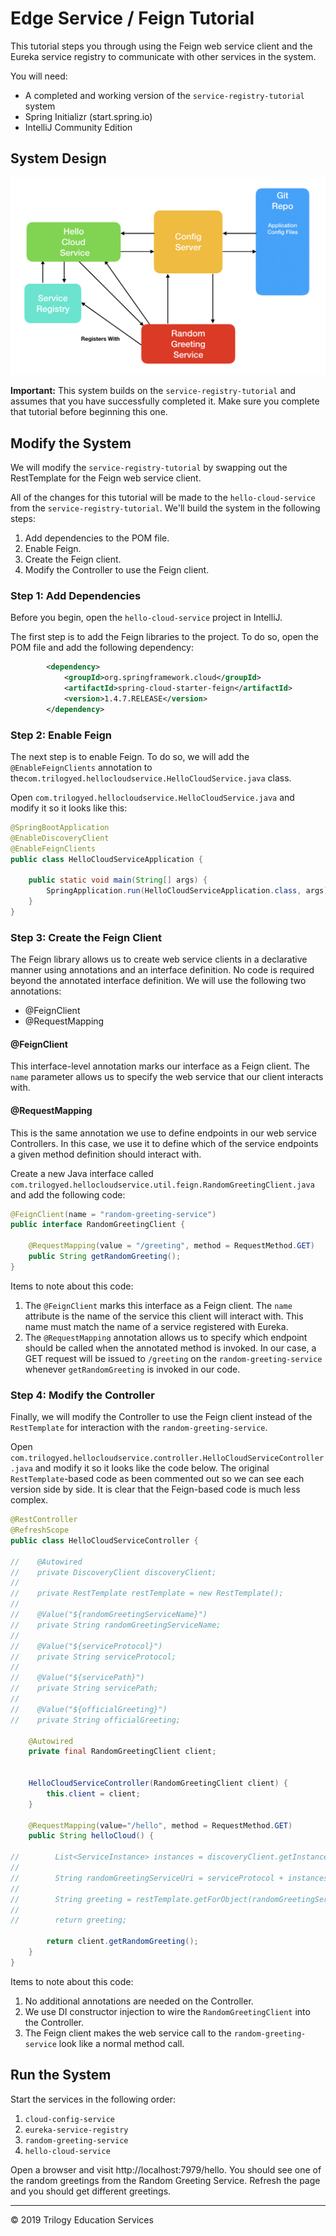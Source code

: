 # Edge Service / Feign Tutorial

This tutorial steps you through using the Feign web service client and the Eureka service registry to communicate with other services in the system.

You will need:

- A completed and working version of the ```service-registry-tutorial``` system
- Spring Initializr (start.spring.io)
- IntelliJ Community Edition

## System Design

![image-20190620233725325](images/hello-cloud-system-v2.png)


**Important:** This system builds on the ```service-registry-tutorial``` and assumes that you have successfully completed it. Make sure you complete that tutorial before beginning this one.

## Modify the System

We will modify the ```service-registry-tutorial``` by swapping out the RestTemplate for the Feign web service client.

All of the changes for this tutorial will be made to the ```hello-cloud-service``` from the ```service-registry-tutorial```. We'll build the system in the following steps:

1. Add dependencies to the POM file.
2. Enable Feign.
3. Create the Feign client.
4. Modify the Controller to use the Feign client.

### Step 1: Add Dependencies

Before you begin, open the ```hello-cloud-service``` project in IntelliJ.

The first step is to add the Feign libraries to the project. To do so, open the POM file and add the following dependency:

```xml
		<dependency>
			<groupId>org.springframework.cloud</groupId>
			<artifactId>spring-cloud-starter-feign</artifactId>
			<version>1.4.7.RELEASE</version>
		</dependency>
```

### Step 2: Enable Feign

The next step is to enable Feign. To do so, we will add the ```@EnableFeignClients``` annotation to the```com.trilogyed.hellocloudservice.HelloCloudService.java``` class. 

Open ```com.trilogyed.hellocloudservice.HelloCloudService.java``` and modify it so it looks like this:

```java
@SpringBootApplication
@EnableDiscoveryClient
@EnableFeignClients
public class HelloCloudServiceApplication {

	public static void main(String[] args) {
		SpringApplication.run(HelloCloudServiceApplication.class, args);
	}
}
```

### Step 3: Create the Feign Client

The Feign library allows us to create web service clients in a declarative manner using annotations and an interface definition. No code is required beyond the annotated interface definition. We will use the following two annotations:

* @FeignClient
* @RequestMapping

#### @FeignClient

This interface-level annotation marks our interface as a Feign client. The ```name``` parameter allows us to specify the web service that our client interacts with.

#### @RequestMapping

This is the same annotation we use to define endpoints in our web service Controllers. In this case, we use it to define which of the service endpoints a given method definition should interact with.

Create a new Java interface called ```com.trilogyed.hellocloudservice.util.feign.RandomGreetingClient.java``` and add the following code:

```java
@FeignClient(name = "random-greeting-service")
public interface RandomGreetingClient {

    @RequestMapping(value = "/greeting", method = RequestMethod.GET)
    public String getRandomGreeting();
}
```

Items to note about this code:

1. The ```@FeignClient``` marks this interface as a Feign client. The ```name``` attribute is the name of the service this client will interact with. This name must match the name of a service registered with Eureka.
2. The ```@RequestMapping``` annotation allows us to specify which endpoint should be called when the annotated method is invoked. In our case, a GET request will be issued to ```/greeting``` on the ```random-greeting-service``` whenever ```getRandomGreeting``` is invoked in our code.

### Step 4: Modify the Controller

Finally, we will modify the Controller to use the Feign client instead of the ```RestTemplate``` for interaction with the ```random-greeting-service```. 

Open ```com.trilogyed.hellocloudservice.controller.HelloCloudServiceController.java``` and modify it so it looks like the code below. The original ```RestTemplate```-based code as been commented out so we can see each version side by side. It is clear that the Feign-based code is much less complex.

```java
@RestController
@RefreshScope
public class HelloCloudServiceController {

//    @Autowired
//    private DiscoveryClient discoveryClient;
//
//    private RestTemplate restTemplate = new RestTemplate();
//
//    @Value("${randomGreetingServiceName}")
//    private String randomGreetingServiceName;
//
//    @Value("${serviceProtocol}")
//    private String serviceProtocol;
//
//    @Value("${servicePath}")
//    private String servicePath;
//
//    @Value("${officialGreeting}")
//    private String officialGreeting;

    @Autowired
    private final RandomGreetingClient client;


    HelloCloudServiceController(RandomGreetingClient client) {
        this.client = client;
    }

    @RequestMapping(value="/hello", method = RequestMethod.GET)
    public String helloCloud() {

//        List<ServiceInstance> instances = discoveryClient.getInstances(randomGreetingServiceName);
//
//        String randomGreetingServiceUri = serviceProtocol + instances.get(0).getHost() + ":" + instances.get(0).getPort() + servicePath;
//
//        String greeting = restTemplate.getForObject(randomGreetingServiceUri, String.class);
//
//        return greeting;

        return client.getRandomGreeting();
    }
}
```

Items to note about this code:

1. No additional annotations are needed on the Controller.
2. We use DI constructor injection to wire the ```RandomGreetingClient``` into the Controller.
3. The Feign client makes the web service call to the ```random-greeting-service``` look like a normal method call.

## Run the System

Start the services in the following order:

1. ```cloud-config-service```
2. ```eureka-service-registry```
3. ```random-greeting-service```
4. ```hello-cloud-service```

Open a browser and visit http://localhost:7979/hello. You should see one of the random greetings from the Random Greeting Service. Refresh the page and you should get different greetings.

---

© 2019 Trilogy Education Services
